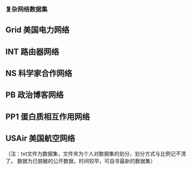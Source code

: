### 复杂网络数据集

Grid 美国电力网络
---
INT 路由器网络
---
NS 科学家合作网络
---
PB 政治博客网络
---
PP1 蛋白质相互作用网络
---
USAir 美国航空网络
---

（注：txt文件为数据集，文件夹为个人对数据集的划分，划分方式与比例记不清了。
     数据为已脱敏的公开数据，时间较早，可自寻最新的数据集）
